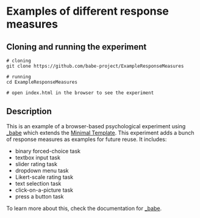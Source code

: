 # Examples of different response measures

## Cloning and running the experiment

```
# cloning
git clone https://github.com/babe-project/ExampleResponseMeasures

# running
cd ExampleResponseMeasures

# open index.html in the browser to see the experiment
```

## Description

This is an example of a browser-based psychological experiment using
[_babe](https://babe-project.github.io/babe_site/) which extends the [Minimal
Template](https://github.com/babe-project/MinimalTemplate). This experiment adds a
bunch of response measures as examples for future reuse. It includes:

+ binary forced-choice task
+ textbox input task
+ slider rating task
+ dropdown menu task
+ Likert-scale rating task
+ text selection task
+ click-on-a-picture task
+ press a button task

To learn more about this, check the documentation for [_babe](https://babe-project.github.io/babe_site/).